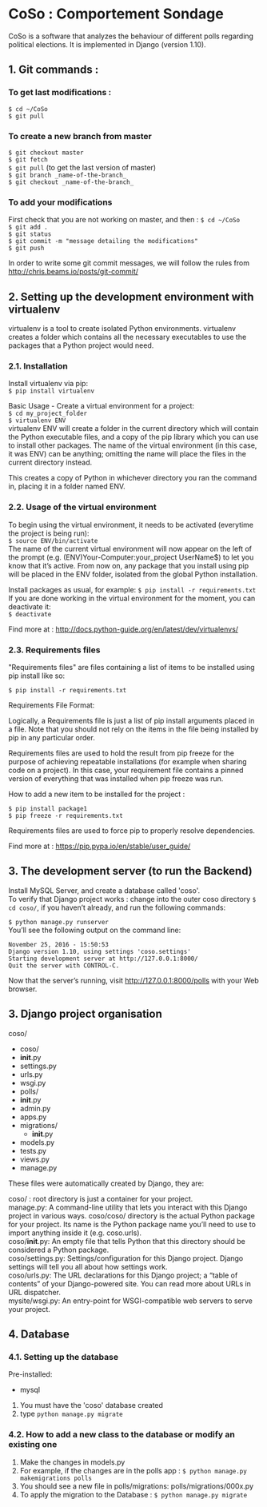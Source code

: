 # CoSo : Comportement Sondage 

CoSo is a software that analyzes the behaviour of different polls regarding political elections. It is implemented in Django (version 1.10).

## 1. Git commands :

### To get last modifications :
`$ cd ~/CoSo`  
`$ git pull`  

### To create a new branch from master  
`$ git checkout master`  
`$ git fetch`  
`$ git pull` (to get the last version of master)  
`$ git branch _name-of-the-branch_`  
`$ git checkout _name-of-the-branch_`  

### To add your modifications
First check that you are not working on master, and then :
`$ cd ~/CoSo`  
`$ git add .`  
`$ git status`  
`$ git commit -m "message detailing the modifications"`  
`$ git push`  

In order to write some git commit messages, we will follow the rules from http://chris.beams.io/posts/git-commit/

## 2. Setting up the development environment with virtualenv

virtualenv is a tool to create isolated Python environments. virtualenv creates a folder which contains all the necessary executables to use the packages that a Python project would need.

### 2.1. Installation

Install virtualenv via pip:  
`$ pip install virtualenv`

Basic Usage - Create a virtual environment for a project:  
`$ cd my_project_folder`  
`$ virtualenv ENV`    
virtualenv ENV will create a folder in the current directory which will contain the Python executable files, and a copy of the pip library which you can use to install other packages. The name of the virtual environment (in this case, it was ENV) can be anything; omitting the name will place the files in the current directory instead.

This creates a copy of Python in whichever directory you ran the command in, placing it in a folder named ENV.

### 2.2. Usage of the virtual environment

To begin using the virtual environment, it needs to be activated (everytime the project is being run):  
`$ source ENV/bin/activate`    
The name of the current virtual environment will now appear on the left of the prompt (e.g. (ENV)Your-Computer:your_project UserName$) to let you know that it’s active. From now on, any package that you install using pip will be placed in the ENV folder, isolated from the global Python installation.

Install packages as usual, for example:
`$ pip install -r requirements.txt`    
If you are done working in the virtual environment for the moment, you can deactivate it:  
`$ deactivate`

Find more at : http://docs.python-guide.org/en/latest/dev/virtualenvs/

### 2.3. Requirements files

"Requirements files" are files containing a list of items to be installed using pip install like so:

`$ pip install -r requirements.txt`

Requirements File Format:

Logically, a Requirements file is just a list of pip install arguments placed in a file. Note that you should not rely on the items in the file being installed by pip in any particular order.

Requirements files are used to hold the result from pip freeze for the purpose of achieving repeatable installations (for example when sharing code on a project). In this case, your requirement file contains a pinned version of everything that was installed when pip freeze was run.

How to add a new item to be installed for the project :

`$ pip install package1`  
`$ pip freeze -r requirements.txt`

Requirements files are used to force pip to properly resolve dependencies.

Find more at : https://pip.pypa.io/en/stable/user_guide/

## 3. The development server (to run the Backend)

Install MySQL Server, and create a database called 'coso'.  
To verify that Django project works : change into the outer coso directory `$ cd coso/`, if you haven’t already, and run the following commands:

`$ python manage.py runserver`  
You’ll see the following output on the command line:

```
November 25, 2016 - 15:50:53
Django version 1.10, using settings 'coso.settings'
Starting development server at http://127.0.0.1:8000/
Quit the server with CONTROL-C.
```
Now that the server’s running, visit http://127.0.0.1:8000/polls with your Web browser.

## 3. Django project organisation

coso/
 * coso/  
  * __init__.py  
  * settings.py  
  * urls.py  
  * wsgi.py  
 * polls/  
  * __init__.py  
  * admin.py  
  * apps.py  
  * migrations/  
       * __init__.py  
  * models.py  
  * tests.py  
  * views.py  
 * manage.py  


These files were automatically created by Django, they are:

coso/ : root directory is just a container for your project.  
manage.py: A command-line utility that lets you interact with this Django project in various ways. coso/coso/ directory is the actual Python package for your project. Its name is the Python package name you’ll need to use to import anything inside it (e.g. coso.urls).  
coso/__init__.py: An empty file that tells Python that this directory should be considered a Python package.  
coso/settings.py: Settings/configuration for this Django project. Django settings will tell you all about how settings work.  
coso/urls.py: The URL declarations for this Django project; a “table of contents” of your Django-powered site. You can read more about URLs in URL dispatcher.  
mysite/wsgi.py: An entry-point for WSGI-compatible web servers to serve your project.  

## 4. Database

### 4.1. Setting up the database

Pre-installed:
- mysql

1. You must have the 'coso' database created
2. type `python manage.py migrate`

### 4.2. How to add a new class to the database or modify an existing one

1. Make the changes in models.py
2. For example, if the changes are in the polls app : `$ python manage.py makemigrations polls`
3. You should see a new file in polls/migrations: polls/migrations/000x.py
4. To apply the migration to the Database : `$ python manage.py migrate`
